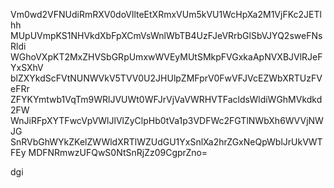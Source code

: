 Vm0wd2VFNUdiRmRXV0doVllteEtXRmxVUm5kVU1WcHpXa2M1VjFKc2JETlhh
MUpUVmpKS1NHVkdXbFpXCmVsWnlWbTB4UzFJeVRrbGlSbVJYQ2sweFNsRldi
WGhoVXpKT2MxZHVSbGRpUmxwWVEyMUtSMkpFVGxkaApNVXBJVlRJeFYxSXhV
blZXYkdScFVtNUNWVkV5TVV0U2JHUlpZMFprV0FwVFJVcEZWbXRTUzFVeFRr
ZFYKYmtwb1VqTm9WRlJVUWt0WFJrVjVaVWRHVTFacldsWldiWGhMVkdkd2FW
WnJiRFpXYTFwcVpVWlJlVlZyClpHb0tVa1p3VDFWc2FGTlNWbXh6WVVjNWJG
SnRVbGhWYkZKelZWWldXRTlWZUdGU1YxSnlXa2hrZGxNeQpWblJrUkVWTFEy
MDFNRmwzUFQwS0NtSnRjZz09CgprZno=

dgi